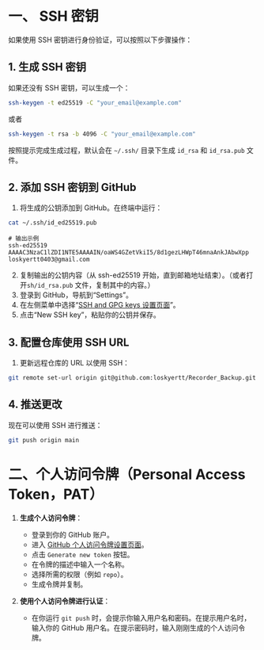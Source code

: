 # 一、 SSH 密钥

如果使用 SSH 密钥进行身份验证，可以按照以下步骤操作：

## 1. 生成 SSH 密钥

如果还没有 SSH 密钥，可以生成一个：

```bash
ssh-keygen -t ed25519 -C "your_email@example.com"
```
或者
```bash
ssh-keygen -t rsa -b 4096 -C "your_email@example.com"
```

按照提示完成生成过程，默认会在 `~/.ssh/` 目录下生成 `id_rsa` 和 `id_rsa.pub` 文件。

## 2. 添加 SSH 密钥到 GitHub

1. 将生成的公钥添加到 GitHub。在终端中运行：

```bash
cat ~/.ssh/id_ed25519.pub
```
```
# 输出示例
ssh-ed25519 AAAAC3NzaC1lZDI1NTE5AAAAIN/oaWS4GZetVkiI5/8d1gezLHWpT46mnaAnkJAbwXpp loskyertt0403@gmail.com
```
2. 复制输出的公钥内容（从 ssh-ed25519 开始，直到邮箱地址结束）。（或者打开`sh/id_rsa.pub` 文件，复制其中的内容。）
3. 登录到 GitHub，导航到“Settings”。
4. 在左侧菜单中选择“[SSH and GPG keys 设置页面](https://github.com/settings/keys)”。
5. 点击“New SSH key”，粘贴你的公钥并保存。
## 3. 配置仓库使用 SSH URL

1. 更新远程仓库的 URL 以使用 SSH：

```bash
git remote set-url origin git@github.com:loskyertt/Recorder_Backup.git
```

## 4. 推送更改

现在可以使用 SSH 进行推送：

```bash
git push origin main
```


# 二、个人访问令牌（Personal Access Token，PAT）

1. **生成个人访问令牌**：
   - 登录到你的 GitHub 账户。
   - 进入 [GitHub 个人访问令牌设置页面](https://github.com/settings/tokens)。
   - 点击 `Generate new token` 按钮。
   - 在令牌的描述中输入一个名称。
   - 选择所需的权限（例如 `repo`）。
   - 生成令牌并复制。

2. **使用个人访问令牌进行认证**：
   - 在你运行 `git push` 时，会提示你输入用户名和密码。在提示用户名时，输入你的 GitHub 用户名。在提示密码时，输入刚刚生成的个人访问令牌。
